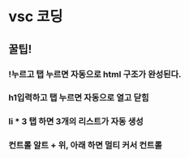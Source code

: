 # vsc 코딩



## 꿀팁!

### !누르고 탭 누르면 자동으로 html 구조가 완성된다.



### h1입력하고 탭 누르면 자동으로 열고 닫힘



### li * 3 탭 하면 3개의 리스트가 자동 생성



### 컨트롤 알트 + 위, 아래 하면 멀티 커서 컨트롤
